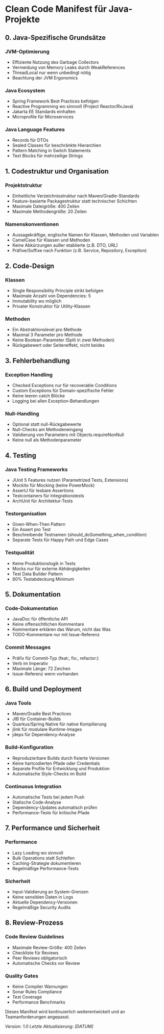 # Clean Code Manifest für Java-Projekte

## 0. Java-Spezifische Grundsätze

### JVM-Optimierung
- Effiziente Nutzung des Garbage Collectors
- Vermeidung von Memory Leaks durch WeakReferences
- ThreadLocal nur wenn unbedingt nötig
- Beachtung der JVM Ergonomics

### Java Ecosystem
- Spring Framework Best Practices befolgen
- Reactive Programming wo sinnvoll (Project Reactor/RxJava)
- Jakarta EE Standards einhalten
- Microprofile für Microservices

### Java Language Features
- Records für DTOs
- Sealed Classes für beschränkte Hierarchien
- Pattern Matching in Switch Statements
- Text Blocks für mehrzeilige Strings

## 1. Codestruktur und Organisation

### Projektstruktur
- Einheitliche Verzeichnisstruktur nach Maven/Gradle-Standards
- Feature-basierte Packagestruktur statt technischer Schichten
- Maximale Dateigröße: 400 Zeilen
- Maximale Methodengröße: 20 Zeilen

### Namenskonventionen
- Aussagekräftige, englische Namen für Klassen, Methoden und Variablen
- CamelCase für Klassen und Methoden
- Keine Abkürzungen außer etablierte (z.B. DTO, URL)
- Präfixe/Suffixe nach Funktion (z.B. Service, Repository, Exception)

## 2. Code-Design

### Klassen
- Single Responsibility Principle strikt befolgen
- Maximale Anzahl von Dependencies: 5
- Immutability wo möglich
- Privater Konstruktor für Utility-Klassen

### Methoden
- Ein Abstraktionslevel pro Methode
- Maximal 3 Parameter pro Methode
- Keine Boolean-Parameter (Split in zwei Methoden)
- Rückgabewert oder Seiteneffekt, nicht beides

## 3. Fehlerbehandlung

### Exception Handling
- Checked Exceptions nur für recoverable Conditions
- Custom Exceptions für Domain-spezifische Fehler
- Keine leeren catch Blöcke
- Logging bei allen Exception-Behandlungen

### Null-Handling
- Optional<T> statt null-Rückgabewerte
- Null-Checks am Methodeneingang
- Validierung von Parameters mit Objects.requireNonNull
- Keine null als Methodenparameter

## 4. Testing

### Java Testing Frameworks
- JUnit 5 Features nutzen (Parametrized Tests, Extensions)
- Mockito für Mocking (keine PowerMock)
- AssertJ für lesbare Assertions
- Testcontainers für Integrationstests
- ArchUnit für Architektur-Tests

### Testorganisation
- Given-When-Then Pattern
- Ein Assert pro Test
- Beschreibende Testnamen (should_doSomething_when_condition)
- Separate Tests für Happy Path und Edge Cases

### Testqualität
- Keine Produktionslogik in Tests
- Mocks nur für externe Abhängigkeiten
- Test Data Builder Pattern
- 80% Testabdeckung Minimum

## 5. Dokumentation

### Code-Dokumentation
- JavaDoc für öffentliche API
- Keine offensichtlichen Kommentare
- Kommentare erklären das Warum, nicht das Was
- TODO-Kommentare nur mit Issue-Referenz

### Commit Messages
- Präfix für Commit-Typ (feat:, fix:, refactor:)
- Verb im Imperativ
- Maximale Länge: 72 Zeichen
- Issue-Referenz wenn vorhanden

## 6. Build und Deployment

### Java Tools
- Maven/Gradle Best Practices
- JIB für Container-Builds
- Quarkus/Spring Native für native Kompilierung
- jlink für modulare Runtime-Images
- jdeps für Dependency-Analyse

### Build-Konfiguration
- Reproduzierbare Builds durch fixierte Versionen
- Keine hartcodierten Pfade oder Credentials
- Separate Profile für Entwicklung und Produktion
- Automatische Style-Checks im Build

### Continuous Integration
- Automatische Tests bei jedem Push
- Statische Code-Analyse
- Dependency-Updates automatisch prüfen
- Performance-Tests für kritische Pfade

## 7. Performance und Sicherheit

### Performance
- Lazy Loading wo sinnvoll
- Bulk Operations statt Schleifen
- Caching-Strategie dokumentieren
- Regelmäßige Performance-Tests

### Sicherheit
- Input-Validierung an System-Grenzen
- Keine sensiblen Daten in Logs
- Aktuelle Dependency-Versionen
- Regelmäßige Security Audits

## 8. Review-Prozess

### Code Review Guidelines
- Maximale Review-Größe: 400 Zeilen
- Checkliste für Reviews
- Peer Reviews obligatorisch
- Automatische Checks vor Review

### Quality Gates
- Keine Compiler Warnungen
- Sonar Rules Compliance
- Test Coverage
- Performance Benchmarks

Dieses Manifest wird kontinuierlich weiterentwickelt und an Teamanforderungen angepasst.

_Version: 1.0_
_Letzte Aktualisierung: [DATUM]_